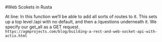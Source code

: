 #Web Scokets in Rusta

At line: In this function we’ll be able to add all sorts of routes to it. This sets up a top level /api with no default, and then a /questions underneath it. We specify our get_all as a GET request.
``https://agmprojects.com/blog/building-a-rest-and-web-socket-api-with-actix.html``

